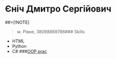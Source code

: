 # Єніч Дмитро Сергійович
##>[!NOTE]
>м. Рівне, 38098869786### Skills
- HTML
- Python
- C#
###[OOP prac](https://github.com/DimaYenich?tab=repositories)
